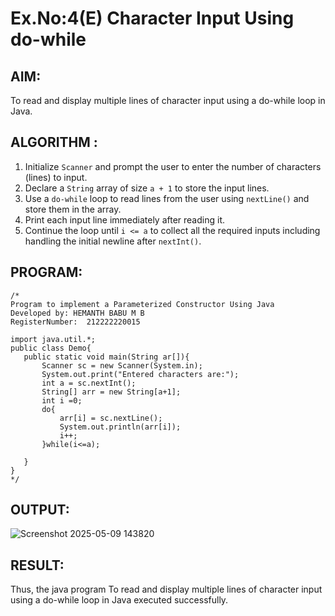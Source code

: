 # Ex.No:4(E)  Character Input Using do-while
## AIM:
To read and display multiple lines of character input using a do-while loop in Java.
## ALGORITHM :

1. Initialize `Scanner` and prompt the user to enter the number of characters (lines) to input.
2. Declare a `String` array of size `a + 1` to store the input lines.
3. Use a `do-while` loop to read lines from the user using `nextLine()` and store them in the array.
4. Print each input line immediately after reading it.
5. Continue the loop until `i <= a` to collect all the required inputs including handling the initial newline after `nextInt()`.

## PROGRAM:
 ```
/*
Program to implement a Parameterized Constructor Using Java
Developed by: HEMANTH BABU M B 
RegisterNumber:  212222220015

import java.util.*;
public class Demo{
    public static void main(String ar[]){
        Scanner sc = new Scanner(System.in);
        System.out.print("Entered characters are:");
        int a = sc.nextInt();
        String[] arr = new String[a+1];
        int i =0;
        do{
            arr[i] = sc.nextLine();
            System.out.println(arr[i]);
            i++;
        }while(i<=a);
      
    }
}
*/
```

## OUTPUT:

![Screenshot 2025-05-09 143820](https://github.com/user-attachments/assets/3d42992b-116c-41c3-902f-36c49ee6b28b)


## RESULT:
Thus, the  java program To read and display multiple lines of character input using a do-while loop in Java executed successfully.

 


